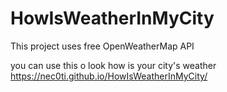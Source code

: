 # HowIsWeatherInMyCity


This project uses free OpenWeatherMap API


you can use this o look how is your city's weather
https://nec0ti.github.io/HowIsWeatherInMyCity/
